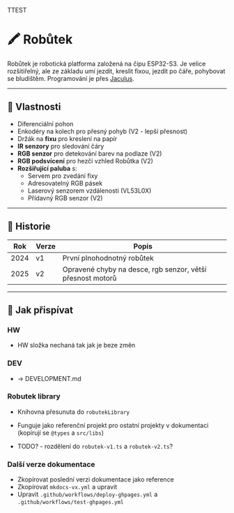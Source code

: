 TTEST

# 🖍️ Robůtek

Robůtek je robotická platforma založená na čipu ESP32-S3. Je velice rozšitiřelný, ale ze základu umí jezdit, kreslit fixou, jezdit po čáře, pohybovat se bludištěm. Programování je přes [Jaculus](https://jaculus.org).

---

## 🔧 Vlastnosti

- Diferenciální pohon
- Enkodéry na kolech pro přesný pohyb (V2 - lepší přesnost)
- Držák na **fixu** pro kreslení na papír
- **IR senzory** pro sledování čáry
- **RGB senzor** pro detekování barev na podlaze (V2)
- **RGB podsvícení** pro hezčí vzhled Robůtka (V2)
- **Rozšiřující paluba** s:
  - Servem pro zvedání fixy
  - Adresovatelný RGB pásek
  - Laserový senzorem vzdálenosti (VL53L0X)
  - Přídavný RGB senzor (V2)

---

## 📅 Historie

| Rok | Verze | Popis |
|-----|-------|-------|
| 2024 | v1    | První plnohodnotný robůtek |
| 2025 | v2    | Opravené chyby na desce, rgb senzor, větší přesnost motorů |

---

##  🙌 Jak přispívat

### HW
- HW složka nechaná tak jak je beze změn

### DEV
- -> DEVELOPMENT.md

### Robutek library
- Knihovna přesunuta do `robutekLibrary`
- Funguje jako referenční projekt pro ostatní projekty v dokumentaci (kopírují se `@types` a `src/libs`)

- TODO? - rozdělení do `robutek-v1.ts` a `robutek-v2.ts`?

### Další verze dokumentace
- Zkopírovat poslední verzi dokumentace jako reference
- Zkopírovat `mkdocs-vx.yml` a upravit
- Upravit `.github/workflows/deploy-ghpages.yml` a `.github/workflows/test-ghpages.yml`



<!-- ## elektro
* 1x 18650 ve slotu
* nabíjení z USB-C z 5V - avšak je potřeba rozpoznávat proudové schopnosti portu 0,5/1,5/víc?
* stepup na předběžně 6V pro motory a serva
* stepup na 5V pro PMOD
* LDO na 3,3V pro ESP
* vypínač před stepupy (mechanický)
* 2x H mosty, motorové výstupy (+ enkodér vstupy)
* 8x senzory jízdy po čáře (viz obrázek)
* 8x LEDky + konektor
* 1x servo konektor
* pípák
* nx kde n € N && n <= 5 User tlačítko, Reset tlačítko, Boot tlačítko
* 3x lidar
* 1x PMOD konektor (muxovaný na ROM boot UART pinech?), asi s napájecím napětím volitelným jumperem
* uprostřed díra na fixu

### nabíječka
* MAX77757

### Stepup 5V
* ???

### Stepup 6V
* ???

### LDO 3.3V
* LD39200

### čárasenzor
* ??? ITR8307/S17/TR8(B)

### pípák
* viz ELKS

### servo
* SG90

### H-most
* DRV8833

# mecha
* uchycení paluby a lidarů
* zvedání fixi

# TODO

## Jarek M
- evaluace motorů

## Jirka
- kritika pro zábavu

## Patrik
- seznámit se s datasheety od vybraných součástek
    * MAX77757
    * LD39200
    * DRV8833
    * ITR8307/S17/TR8(B) -->
